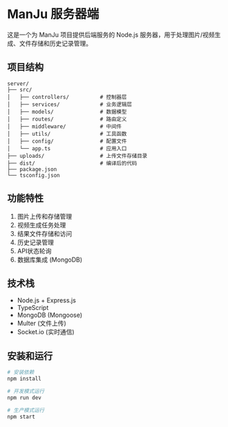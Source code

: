 # ManJu 服务器端

这是一个为 ManJu 项目提供后端服务的 Node.js 服务器，用于处理图片/视频生成、文件存储和历史记录管理。

## 项目结构

```
server/
├── src/
│   ├── controllers/          # 控制器层
│   ├── services/             # 业务逻辑层
│   ├── models/               # 数据模型
│   ├── routes/               # 路由定义
│   ├── middleware/           # 中间件
│   ├── utils/                # 工具函数
│   ├── config/               # 配置文件
│   └── app.ts                # 应用入口
├── uploads/                  # 上传文件存储目录
├── dist/                     # 编译后的代码
├── package.json
└── tsconfig.json
```

## 功能特性

1. 图片上传和存储管理
2. 视频生成任务处理
3. 结果文件存储和访问
4. 历史记录管理
5. API状态轮询
6. 数据库集成 (MongoDB)

## 技术栈

- Node.js + Express.js
- TypeScript
- MongoDB (Mongoose)
- Multer (文件上传)
- Socket.io (实时通信)

## 安装和运行

```bash
# 安装依赖
npm install

# 开发模式运行
npm run dev

# 生产模式运行
npm start
```